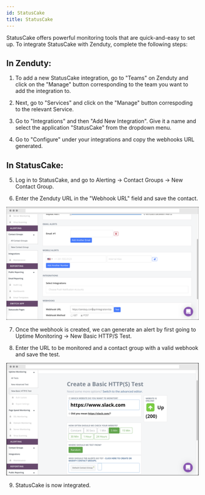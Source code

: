 ```yaml
---
id: StatusCake
title: StatusCake
---
```


StatusCake offers powerful monitoring tools that are quick-and-easy to set up. To integrate StatusCake with Zenduty, complete the following steps:

## In Zenduty:

1. To add a new StatusCake integration, go to "Teams" on Zenduty and click on the "Manage" button corresponding to the team you want to add the integration to.

2. Next, go to "Services" and click on the "Manage" button correspoding to the relevant Service.

3. Go to "Integrations" and then "Add New Integration". Give it a name and select the application "StatusCake" from the dropdown menu.

4. Go to "Configure" under your integrations and copy the webhooks URL generated.

## In StatusCake:

5. Log in to StatusCake, and go to Alerting -> Contact Groups -> New Contact Group.

6. Enter the Zenduty URL in the "Webhook URL" field and save the contact.

![](/img/Integrations/StatusCake/1.png)

7. Once the webhook is created, we can generate an alert by first going to Uptime Monitoring -> New Basic HTTP/S Test.

8. Enter the URL to be monitored and a contact group with a valid webhook and save the test.

![](/img/Integrations/StatusCake/2.png)

9. StatusCake is now integrated. 


